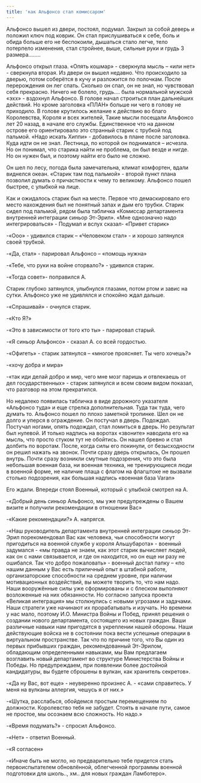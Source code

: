 ```yaml
---
title: 'как Альфонсо стал комиссаром'
---
```


Альфонсо вышел из двери, постоял, подумал. Закрыл за собой деверь и положил ключ под коврик. Он стал прислушиваться к себе, боль и обида больше его не беспокоили, дышаться стало легче, тело потерпело изменения, стал стройнее, выше, сильные руки и грудь 3 размера……..

Альфонсо открыл глаза. «Опять кошмар» - сверкнула мысль – «или нет» - сверкнула вторая. Из двери он вышел недавно. Что происходило за дверью, потом соберётся в кучу и разложится по полочкам. После перерождения он лег спать. Сколько он спал, он не знал, но чувствовал себя прекрасно. Ничего не болело, грудь…. была нормальной мужской «эхх» - вздохнул Альфонсо. В голове начал строиться план дальнейших действий. Но кроме заголовка «ПЛАН» больше ни чего в голову не приходило. В голове крутилось желание к действию во благо Королевства, Короля и всех жителей, Такие мысли посещали Альфонсо лет 20 назад, в начале его службы. Единственное что на данном острове его ориентировало это странный старик с трубкой под пальмой. «Надо искать Хиппи» - добавилось в плане после заголовка. Куда идти он не знал. Лестница, по которой он поднимался – исчезла. Но он понимал, что старика найти не проблема, он был везде и нигде. Но он нужен был, и поэтому найти его было не сложно.

Он шел по лесу, погода была замечательна, климат комфортен, вдали виднелся океан. «Старик там под пальмой» - второй пункт плана позволил думать о причастности к чему то великому. Альфонсо пошел быстрее, с улыбкой на лице.

Как и ожидалось старик был на месте. Первое что демаскировало его место нахождения был не понятный запах и дым его трубки. Старик сидел под пальмой, рядом была табличка «Комиссар департамента внутренней интеграции синьор Эт-Эрил». «Мне однозначно надо интегрироваться» - Подумал и вслух сказал- «Привет старик»

-«Ооо» - удивился старик – «Человеком стал» - и хорошо затянулся своей трубкой.

-«Да, стал» - парировал Альфонсо – «помощь нужна»

-«Тебе, что руки на войне оторвало?» - удивился старик.

-«Тогда совет»- поправился А.

Старик глубоко затянулся, улыбнулся глазами, потом ртом и завис на сутки. Альфонсо уже не удивлялся и спокойно ждал дальше.

-«Спрашивай» - очнулся старик.

-«Кто Я?»

-«Это в зависимости от того кто ты» - парировал старый.

-«Я синьор Альфонсо» - сказал А. со всей гордостью.

-«Офигеть» - старик затянулся – «многое проясняет. Ты чего хочешь?»

-«хочу добра и мира»

-«так иди делай добро и мир, чего мне мозг паришь и отвлекаешь от дел государственных» - старик затянулся и всем своим видом показал, что разговор на этом прекратился.

Но недалеко появилась табличка в виде дорожного указателя «Альфонсо туда» и еще стрелка дополнительная. Туда так туда, чего думать то. Альфонсо пошел по плохо заметной тропинке. Шел он не долго и уперся в ограждение. Он постучал в дверь. Подождал. Постучал ногами, опять подождал, стал ломиться в дверь. Но результат был нулевой. И только надпись на воротах «звоните» наводила его на мысль, что просто стуком тут не обойтись. Он нашел бревно и стал долбить по воротам. После, когда силы его покинули, от безысходности он решил нажать на звонок. Почти сразу дверь открылась, Он прошел внутрь. Почти сразу возникли смутные подозрения, что это была небольшая военная база, ни военная техника, не тренирующиеся люди в военной форме, не наличие плаца с флагом на флагштоке не вызвали столько подозрения, как большая надпись «военная база Varan»

Его ждали. Впереди стоял Военный, который с улыбкой смотрел на А.

-«Добрый день синьор Альфонсо, мы уже предупреждены о Вашем визите и получили рекомендации в отношении Вас»

-«Какие рекомендации?» А. напрягся.

-«Наш руководитель департамента внутренней интеграции синьор Эт-Эрил порекомендовал Вас как человека, чьи способности могут пригодиться на военной службе у короля Альшубарота» - военный задумался - «мы правда не знаем, как этот старик вычисляет людей, как он с нами связывается, и где он находится, но он еще ни разу не ошибался. Так что добро пожаловать» - военный достал папку – «по нашим данным у Вас есть приличный опыт в штабной работе, организаторские способности на среднем уровне, при наличии мотивационных воздействий, вы можете творить то, что нам надо. Наши вооружённые силы уже сформированы и с блеском выполняют возложенные на них обязанности. Но согласно запуска проекта «Великая интеграция» мы столкнулись с новыми угрозами и задачами. Наши стратеги уже начинают их прорабатывать и изучать. Но времени у нас мало, поэтому И.О. Министра Войны и Побед, принял решения о создании нового департамента, состоящего из новых граждан. Ваши различные навыки нам пригодятся в укреплении нашей обороны. Наши действующие войска не в состоянии пока вести успешные операции в виртуальном пространстве. Так что по причине того, что Вы один из первых прибывших граждан, рекомендованный Эт-Эрилом, обладающим определенными навыками, мы Вам предлагаем возглавить новый департамент во структуре Министерства Войны и Победы. Но предупреждаем, при появлении более достойной кандидатуры, вы будете сброшены в вулкан, как хранитель секретов».

-«Да ну Вас, вот еще» - неуверенно произнес А. - «сами справитесь. У меня на вулканы аллергия, чешусь я от них.»

-«Шутка, расслабься, обойдемся простым перемещением по должности. Королевство тебя не забудет. Стоять в начале пути, самое не простое, мы осознаем всю сложность. Но надо.»

-«Время подумать?» - спросил Альфонсо.

-«Нет» - ответил Военный.

-«Я согласен»

-«Иначе быть не могло, но предварительно тебе придется стать первоиспытателем обновлённой, облегченной программы военной подготовки для школь.., хм.. для новых граждан Ламботеро».
